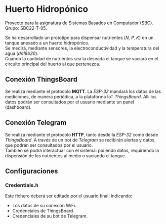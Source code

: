 # Huerto Hidropónico

Proyecto para la asignatura de Sistemas Basados en Computador (SBC).  
Grupo: SBC22-T-05.  

Se ha desarrollado un prototipo para dispensar nutrientes (*N, P, K*) en un tanque anexado a un huerto hidropónico.  
Se medirá, mediante sensores, la electroconductividad y la temperatura del agua (*ds18b20*).  
Cuando la cantidad de nutrientes sea la deseada el tanque se vaciará en el circuito principal del huerto al que pertenezca.

## Conexión ThingsBoard

Se realiza mediante el protocolo **MQTT**.
La *ESP-32* mandará los datos de las mediciones, de manera periódica, a la plataforma IoT *ThingsBoard*.
Allí los datos podrán ser consultados por el usuario mediante un panel (dashboard).

## Conexión Telegram

Se realiza mediante el protocolo **HTTP**, tanto desde la *ESP-32* como desde *ThingsBoard*. 
A través de un bot de *Telegram* se recibirán alertas y datos, que podrán ser consultados por el usuario.  
También se podrá interactuar con el sistema: pidiendo datos, requiriendo la dispensión de los nutrientes al medio o vaciando el tanque.

## Configuraciones

### Credentials.h

Este fichero deberá ser editado por el usuario final; indicando:
- Los datos de su conexión WiFi.
- Credenciales de ThingsBoard.
- Credenciales de su bot de Telegram.
